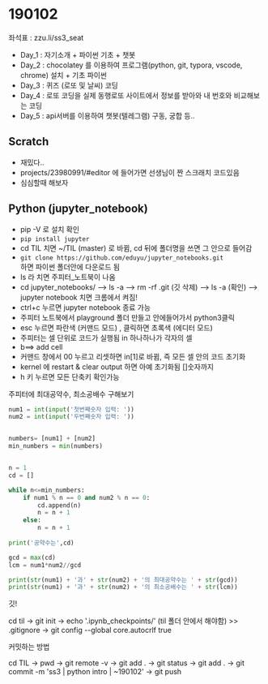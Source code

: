 # 190102

좌석표 : zzu.li/ss3_seat



* Day_1 : 자기소개 + 파이썬 기초 + 챗봇
* Day_2 : chocolatey 를 이용하여 프로그램(python, git, typora, vscode, chrome) 설치 + 기초 파이썬
* Day_3 : 퀴즈 (로또 및 날씨) 코딩
* Day_4 : 로또 코딩을 실제 동행로또 사이트에서 정보를 받아와 내 번호와 비교해보는 코딩
* Day_5 : api서버를 이용하여 챗봇(텔레그램) 구동, 궁합 등..



## Scratch

* 재밌다..
* projects/23980991/#editor 에 들어가면 선생님이 짠 스크래치 코드있음
* 심심할때 해보자





## Python (jupyter_notebook)

* pip -V 로 설치 확인
* `pip install jupyter`
* cd TIL 치면 ~/TIL (master) 로 바뀜, cd 뒤에 폴더명을 쓰면 그 안으로 들어감
* `git clone https://github.com/eduyu/jupyter_notebooks.git                      ` 하면 파이썬 폴더안에 다운로드 됨
* ls  라 치면 주피터_노트북이 나옴
* cd jupyter_notebooks/  --> ls -a  -->  rm -rf .git (깃 삭제) --> ls -a (확인) --> jupyter notebook 치면 크롬에서 켜짐!
* ctrl+c 누르면  jupyter notebook 종료 가능
* 주피터 노트북에서 playground 폴더 만들고 안에들어가서  python3클릭
* esc 누르면 파란색 (커맨드 모드) , 클릭하면 초록색 (에디터 모드)
* 주피터는 셀 단위로 코드가 실행됨 in 하나하나가 각자의 셀
* b==> add cell
* 커맨드 창에서 00 누르고 리셋하면 in[1]로 바뀜, 즉 모든 셀 안의 코드 초기화
* kernel 에  restart & clear output 하면 아예 초기화됨 []숫자까지
* h 키 누르면 모든 단축키 확인가능



주피터에 최대공약수, 최소공배수 구해보기

``` python
num1 = int(input('첫번째숫자 입력: '))
num2 = int(input('두번째숫자 입력: '))


numbers= [num1] + [num2]
min_numbers = min(numbers)


n = 1
cd = []

while n<=min_numbers:
    if num1 % n == 0 and num2 % n == 0:
        cd.append(n) 
        n = n + 1
    else:
        n = n + 1
        
print('공약수는',cd)

gcd = max(cd)
lcm = num1*num2//gcd

print(str(num1) + '과' + str(num2) + '의 최대공약수는 ' + str(gcd))
print(str(num1) + '과' + str(num2) + '의 최소공배수는 ' + str(lcm))


```











깃!

cd til  -> git init ->  echo '.ipynb_checkpoints/' (til 폴더 안에서 해야함) >> .gitignore  ->  git config --global core.autocrlf true



커밋하는 방법

cd TIL  ->  pwd  -> git remote -v  ->  git add .  ->   git status  -> git add .  -> git commit -m 'ss3 | python intro | ~190102'   -> git push







